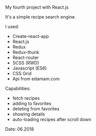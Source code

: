 My fourth project with React.js

It's a simple recipe search engine. 

 I used:
- Create-react-app 
- React.js 
- Redux
- Redux-thunk
- React-router
- SCSS (RWD)
- Javascript (ES6) 
- CSS Grid
- Api from edamam.com

Capabilities:
- fetch recipes
- adding to favorites
- deleting from favorites
- showing details
- auto-loading recipes after scroll down

Date: 06.2018
